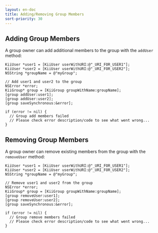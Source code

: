 ```yaml
---
layout: en-doc
title: Adding/Removing Group Members
sort-priority: 30
---
```

## Adding Group Members

A group owner can add additional members to the group with the `addUser`
method:

```objc
KiiUser *user1 = [KiiUser userWithURI:@"_URI_FOR_USER1"];
KiiUser *user2 = [KiiUser userWithURI:@"_URI_FOR_USER2"];
NSString *groupName = @"myGroup";

// Add user1 and user2 to the group
NSError *error;
KiiGroup* group = [KiiGroup groupWithName:groupName];
[group addUser:user1];
[group addUser:user2];
[group saveSynchronous:&error];

if (error != nil) {
  // Group add members failed
  // Please check error description/code to see what went wrong...
}
```

## Removing Group Members

A group owner can remove existing members from the group with the `removeUser`
method:

```objc
KiiUser *user1 = [KiiUser userWithURI:@"_URI_FOR_USER1"];
KiiUser *user2 = [KiiUser userWithURI:@"_URI_FOR_USER2"];
NSString *groupName = @"myGroup";

// Remove user1 and user2 from the group
NSError *error;
KiiGroup* group = [KiiGroup groupWithName:groupName];
[group removeUser:user1];
[group removeUser:user2];
[group saveSynchronous:&error];

if (error != nil) {
  // Group remove members failed
  // Please check error description/code to see what went wrong...
}
```
